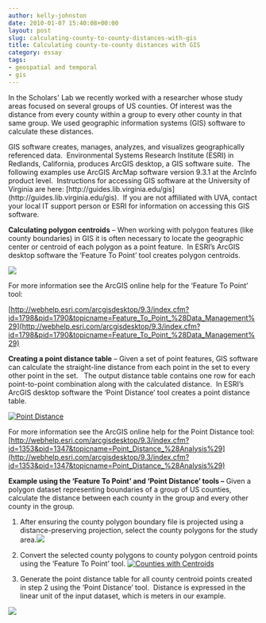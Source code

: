 ```yaml
---
author: kelly-johnston
date: 2010-01-07 15:40:08+00:00
layout: post
slug: calculating-county-to-county-distances-with-gis
title: Calculating county-to-county distances with GIS
category: essay
tags:
- geospatial and temporal
- gis
---
```


In the Scholars' Lab we recently worked with a researcher whose study areas focused on several groups of US counties.  Of interest was the distance from every county within a group to every other county in that same group. We used geographic information systems (GIS) software to calculate these distances.

<!-- more -->GIS software creates, manages, analyzes, and visualizes geographically referenced data.  Environmental Systems Research Institute (ESRI) in Redlands, California, produces ArcGIS desktop, a GIS software suite.  The following examples use ArcGIS ArcMap software version 9.3.1 at the ArcInfo product level.  Instructions for accessing GIS software at the University of Virginia are here: [http://guides.lib.virginia.edu/gis](http://guides.lib.virginia.edu/gis).  If you are not affiliated with UVA, contact your local IT support person or ESRI for information on accessing this GIS software.

**Calculating polygon centroids** – When working with polygon features (like county boundaries) in GIS it is often necessary to locate the geographic center or centroid of each polygon as a point feature.  In ESRI’s ArcGIS desktop software the ‘Feature To Point’ tool creates polygon centroids.

[![](http://static.scholarslab.org/wp-content/uploads/2010/01/FeatureToPoint1.jpg)](https://scholarslab.org/geospatial-and-temporal/calculating-county-to-county-distances-with-gis/attachment/featuretopoint-2/)

For more information see the ArcGIS online help for the ‘Feature To Point’ tool:

[http://webhelp.esri.com/arcgisdesktop/9.3/index.cfm?id=1798&pid=1790&topicname=Feature_To_Point_%28Data_Management%29](http://webhelp.esri.com/arcgisdesktop/9.3/index.cfm?id=1798&pid=1790&topicname=Feature_To_Point_%28Data_Management%29)

**Creating a point distance table** – Given a set of point features, GIS software can calculate the straight-line distance from each point in the set to every other point in the set.   The output distance table contains one row for each point-to-point combination along with the calculated distance.  In ESRI’s ArcGIS desktop software the ‘Point Distance’ tool creates a point distance table.

[![Point Distance](http://static.scholarslab.org/wp-content/uploads/2010/01/PointDistance.jpg)](https://scholarslab.org/geospatial-and-temporal/calculating-county-to-county-distances-with-gis/attachment/pointdistance/)

For more information see the ArcGIS online help for the Point Distance tool: [http://webhelp.esri.com/arcgisdesktop/9.3/index.cfm?id=1353&pid=1347&topicname=Point_Distance_%28Analysis%29](http://webhelp.esri.com/arcgisdesktop/9.3/index.cfm?id=1353&pid=1347&topicname=Point_Distance_%28Analysis%29)


**Example using the ‘Feature To Point’ and ‘Point Distance’ tools –** Given a polygon dataset representing boundaries of a group of US counties, calculate the distance between each county in the group and every other county in the group.
	
1. After ensuring the county polygon boundary file is projected using a distance-preserving projection, select the county polygons for the study area.[![](http://static.scholarslab.org/wp-content/uploads/2010/01/Counties1-1024x763.jpg)](https://scholarslab.org/geospatial-and-temporal/calculating-county-to-county-distances-with-gis/attachment/counties-2/)


2. Convert the selected county polygons to county polygon centroid points using the ‘Feature To Point’ tool. [![Counties with Centroids](http://static.scholarslab.org/wp-content/uploads/2010/01/CountiesCentroids-1024x763.jpg)](https://scholarslab.org/geospatial-and-temporal/calculating-county-to-county-distances-with-gis/attachment/countiescentroids/)


3. Generate the point distance table for all county centroid points created in step 2 using the ‘Point Distance’ tool.  Distance is expressed in the linear unit of the input dataset, which is meters in our example.

[![](http://static.scholarslab.org/wp-content/uploads/2010/01/Matrix1.jpg)](https://scholarslab.org/geospatial-and-temporal/calculating-county-to-county-distances-with-gis/attachment/matrix-2/)


